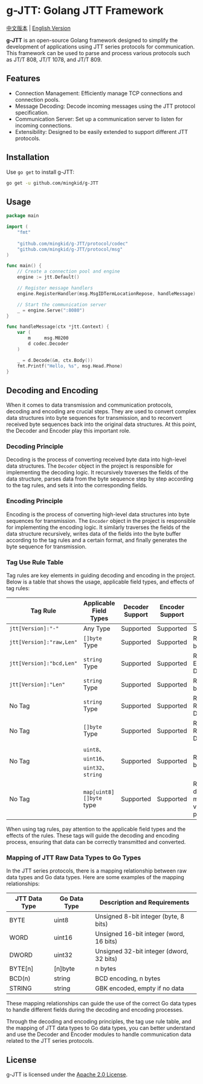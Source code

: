 # g-JTT: Golang JTT Framework

[中文版本](doc/Chinese.md) | [English Version](README.md)

**g-JTT** is an open-source Golang framework designed to simplify the development of applications using JTT series protocols for communication. This framework can be used to parse and process various protocols such as JT/T 808, JT/T 1078, and JT/T 809.

## Features
- Connection Management: Efficiently manage TCP connections and connection pools.
- Message Decoding: Decode incoming messages using the JTT protocol specification.
- Communication Server: Set up a communication server to listen for incoming connections.
- Extensibility: Designed to be easily extended to support different JTT protocols.

## Installation
Use `go get` to install g-JTT:
```bash
go get -u github.com/mingkid/g-JTT
```

## Usage
```go
package main

import (
	"fmt"
	
	"github.com/mingkid/g-JTT/protocol/codec"
	"github.com/mingkid/g-JTT/protocol/msg"
)

func main() {
	// Create a connection pool and engine
	engine := jtt.Default()

	// Register message handlers
	engine.RegisterHandler(msg.MsgIDTermLocationRepose, handleMessage)

	// Start the communication server
	_ = engine.Serve(":8080")
}

func handleMessage(ctx *jtt.Context) {
	var (
		m     msg.M0200
		d codec.Decoder
	)

	_ = d.Decode(&m, ctx.Body())
	fmt.Printf("Hello, %s", msg.Head.Phone)
}
```

## Decoding and Encoding
When it comes to data transmission and communication protocols, decoding and encoding are crucial steps. They are used to convert complex data structures into byte sequences for transmission, and to reconvert received byte sequences back into the original data structures. At this point, the Decoder and Encoder play this important role.

### Decoding Principle

Decoding is the process of converting received byte data into high-level data structures. The `Decoder` object in the project is responsible for implementing the decoding logic. It recursively traverses the fields of the data structure, parses data from the byte sequence step by step according to the tag rules, and sets it into the corresponding fields.

### Encoding Principle

Encoding is the process of converting high-level data structures into byte sequences for transmission. The `Encoder` object in the project is responsible for implementing the encoding logic. It similarly traverses the fields of the data structure recursively, writes data of the fields into the byte buffer according to the tag rules and a certain format, and finally generates the byte sequence for transmission.

### Tag Use Rule Table

Tag rules are key elements in guiding decoding and encoding in the project. Below is a table that shows the usage, applicable field types, and effects of tag rules:

| Tag Rule                | Applicable Field Types             | Decoder Support | Encoder Support | Effect                              |
|-------------------------|------------------------------------|-----------------|-----------------|-------------------------------------|
| `jtt[Version]:"-"`       | Any Type                           | Supported       | Supported       | Skip Field                          |
| `jtt[Version]:"raw,Len"` | `[]byte` Type                      | Supported       | Supported       | Read Data by Length                 |
| `jtt[Version]:"bcd,Len"` | `string` Type                      | Supported       | Supported       | Read BCD Encoded Data               |
| `jtt[Version]:"Len"`     | `string` Type                      | Supported       | Supported       | Read Data by Length                 |
| No Tag                  | `string` Type                      | Supported       | Supported       | Read Remaining Data                 |
| No Tag                  | `[]byte` Type                      | Supported       | Supported       | Read Remaining Data                 |
| No Tag                  | `uint8`、`uint16`、`uint32`、`string` | Supported       | Supported       | Read Data by Type                   |
| No Tag                    | `map[uint8][]byte` type                    | Supported       | Supported       | Read and decode map key-value pairs |

When using tag rules, pay attention to the applicable field types and the effects of the rules. These tags will guide the decoding and encoding process, ensuring that data can be correctly transmitted and converted.

### Mapping of JTT Raw Data Types to Go Types

In the JTT series protocols, there is a mapping relationship between raw data types and Go data types. Here are some examples of the mapping relationships:

|   JTT Data Type   | Go Data Type |            Description and Requirements           |
| ----------------- |--------------| --------------------------------------------- |
| BYTE              | uint8        | Unsigned 8-bit integer (byte, 8 bits)         |
| WORD              | uint16       | Unsigned 16-bit integer (word, 16 bits)       |
| DWORD             | uint32       | Unsigned 32-bit integer (dword, 32 bits)      |
| BYTE[n]           | [n]byte      | n bytes                                      |
| BCD(n)            | string       | BCD encoding, n bytes                        |
| STRING            | string       | GBK encoded, empty if no data                |

These mapping relationships can guide the use of the correct Go data types to handle different fields during the decoding and encoding processes.

Through the decoding and encoding principles, the tag use rule table, and the mapping of JTT data types to Go data types, you can better understand and use the Decoder and Encoder modules to handle communication data related to the JTT series protocols.

## License
g-JTT is licensed under the [Apache 2.0 License](LICENSE).